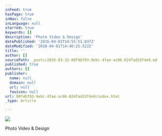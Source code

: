 ```yaml
---
inFeed: true
hasPage: true
inNav: false
inLanguage: null
starred: true
keywords: []
description: 'Photo Video & Design'
datePublished: '2016-04-01T14:55:51.837Z'
dateModified: '2016-04-01T14:46:25.522Z'
title: ''
author: []
sourcePath: _posts/2016-03-31-00f4bf03-9ebc-4fae-ac86-024fad2df4e9.md
published: true
authors: []
publisher:
  name: null
  domain: null
  url: null
  favicon: null
url: 00f4bf03-9ebc-4fae-ac86-024fad2df4e9/index.html
_type: Article

---
```

![](https://the-grid-user-content.s3-us-west-2.amazonaws.com/9c824e61-a939-4679-8b61-280890ca537f.jpg)

Photo Video & Design